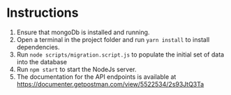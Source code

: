 # Instructions

1. Ensure that mongoDb is installed and running.
2. Open a terminal in the project folder and run `yarn install` to install dependencies.
3. Run `node scripts/migration.script.js` to populate the initial set of data into the database
4. Run `npm start` to start the NodeJs server.
5. The documentation for the API endpoints is available at https://documenter.getpostman.com/view/5522534/2s93JtQ3Ta 